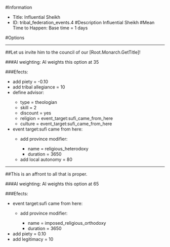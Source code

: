 #Information
 - Title: Influential Sheikh
 - ID: tribal_federation_events.4
#Description
Influential Sheikh
#Mean Time to Happen:
Base time = 1 days

#Options

___
##Let us invite him to the council of our [Root.Monarch.GetTitle]!

###AI weighting:
AI weights this option at 35


###Efects:<ul><li>add piety = -0.10</li><li>add tribal allegiance = 10</li><li>define advisor:</li><ul><li>type = theologian</li><li>skill = 2</li><li>discount = yes</li><li>religion = event_target:sufi_came_from_here</li><li>culture = event_target:sufi_came_from_here</li></ul><li>event target:sufi came from here:</li><ul><li>add province modifier:</li><ul><li>name = religious_heterodoxy</li><li>duration = 3650</li></ul><li>add local autonomy = 80</li></ul></ul>

___
##This is an affront to all that is proper.

###AI weighting:
AI weights this option at 65


###Efects:<ul><li>event target:sufi came from here:</li><ul><li>add province modifier:</li><ul><li>name = imposed_religious_orthodoxy</li><li>duration = 3650</li></ul></ul><li>add piety = 0.10</li><li>add legitimacy = 10</li></ul>
